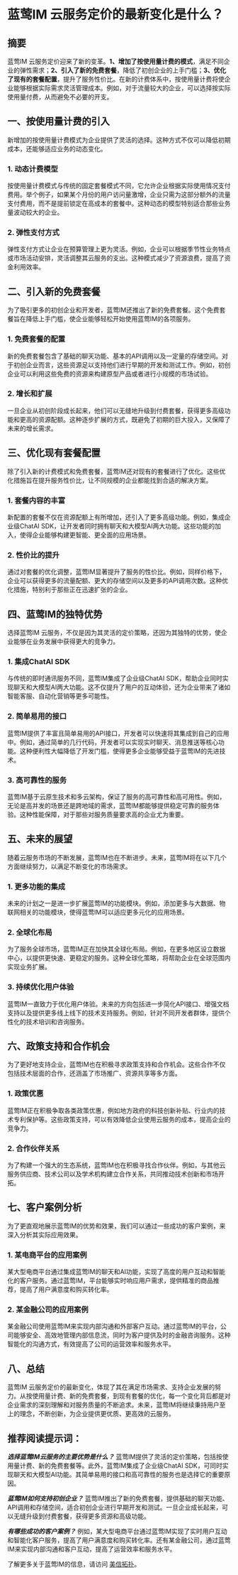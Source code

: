 # 蓝莺IM 云服务定价的最新变化是什么？


## 摘要
蓝莺IM 云服务定价迎来了新的变革。**1、增加了按使用量计费的模式**，满足不同企业的弹性需求；**2、引入了新的免费套餐**，降低了初创企业的上手门槛；**3、优化了现有的套餐配置**，提升了服务性价比。在新的计费体系中，按使用量计费将使企业能够根据实际需求灵活管理成本。例如，对于流量较大的企业，可以选择按实际使用量付费，从而避免不必要的开支。

## 一、按使用量计费的引入

新增加的按使用量计费模式为企业提供了灵活的选择。这种方式不仅可以降低初期成本，还能够适应业务的动态变化。

### 1. 动态计费模型

按使用量计费模式与传统的固定套餐模式不同，它允许企业根据实际使用情况支付费用。举个例子，如果某个月份的用户访问量激增，企业只需为这部分额外的流量支付费用，而不是提前锁定在高成本的套餐中。这种动态的模型特别适合那些业务量波动较大的企业。

### 2. 弹性支付方式

弹性支付方式让企业在预算管理上更为灵活。例如，企业可以根据季节性业务特点或市场活动安排，灵活调整其云服务的支出。这种模式减少了资源浪费，提高了资金利用效率。

## 二、引入新的免费套餐

为了吸引更多的初创企业和开发者，蓝莺IM还推出了新的免费套餐。这个免费套餐旨在降低上手门槛，使企业能够轻松开始使用蓝莺IM的各项服务。

### 1. 免费套餐的配置

新的免费套餐包含了基础的聊天功能、基本的API调用以及一定量的存储空间。对于初创企业而言，这些资源足以支持他们进行早期的开发和测试工作。例如，初创企业可以利用这些免费的资源来构建原型产品或者进行小规模的市场试验。

### 2. 增长和扩展

一旦企业从初创阶段成长起来，他们可以无缝地升级到付费套餐，获得更多高级功能和更高的资源配额。这种逐步扩展的方式，既避免了初期的巨大投入，又保障了未来的增长需求。

## 三、优化现有套餐配置

除了引入新的计费模式和免费套餐，蓝莺IM还对现有的套餐进行了优化。这些优化措施旨在提升服务性价比，让不同规模的企业都能找到合适的解决方案。

### 1. 套餐内容的丰富

新配置的套餐不仅在资源配额上有所增加，还引入了更多高级功能。例如，集成企业级ChatAI SDK，让开发者同时拥有聊天和大模型AI两大功能。这些功能的加入，使得企业能够构建更智能、更全面的应用场景。

### 2. 性价比的提升

通过对套餐的优化调整，蓝莺IM显著提升了服务的性价比。例如，同样价格下，企业可以获得更多的流量配额、更大的存储空间以及更多的API调用次数。这种优化措施，特别利于那些正在迅速扩张的企业。

## 四、蓝莺IM的独特优势

选择蓝莺IM 云服务，不仅是因为其灵活的定价策略，还因为其独特的优势，使企业能够在业务发展中获得更大的竞争力。

### 1. 集成ChatAI SDK

与传统的即时通讯服务不同，蓝莺IM集成了企业级ChatAI SDK，帮助企业同时实现聊天和大模型AI两大功能。这不仅提升了用户的互动体验，还为企业带来了诸如智能客服、自动化营销等更多可能性。

### 2. 简单易用的接口

蓝莺IM提供了丰富且简单易用的API接口，开发者可以快速将其集成到自己的应用中。例如，通过简单的几行代码，开发者可以实现实时聊天、消息推送等核心功能。这种便利性大幅降低了开发门槛，使得更多企业能够受益于蓝莺IM的先进技术。

### 3. 高可靠性的服务

蓝莺IM基于云原生技术和多云架构，保证了服务的高可靠性和高可用性。例如，无论是高并发的场景还是跨地域的需求，蓝莺IM都能够提供稳定可靠的服务体验。这种性能保障，对于那些对服务质量要求高的企业尤为重要。

## 五、未来的展望

随着云服务市场的不断发展，蓝莺IM也在不断进步。未来，蓝莺IM将在以下几个方面继续努力，以满足不断变化的市场需求。

### 1. 更多功能的集成

未来的计划之一是进一步扩展蓝莺IM的功能模块。例如，添加更多与大数据、物联网相关的功能模块，使得蓝莺IM可以适应更多元化的应用场景。

### 2. 全球化布局

为了服务全球市场，蓝莺IM正在加快其全球化布局。例如，在更多地区设立数据中心，以提供更快速、更稳定的服务。这种全球化策略，将帮助企业在全球范围内实现业务扩展。

### 3. 持续优化用户体验

蓝莺IM一直致力于优化用户体验。未来的方向包括进一步简化API接口、增强文档支持以及提供更多线上线下的技术支持服务。例如，针对不同开发者群体，提供个性化的技术培训和咨询服务。

## 六、政策支持和合作机会

为了更好地支持企业，蓝莺IM也在积极寻求政策支持和合作机会。这些合作不仅包括技术层面的合作，还涵盖了市场推广、资源共享等多方面。

### 1. 政策优惠

蓝莺IM正在积极争取各类政策优惠，例如地方政府的科技创新补贴、行业内的技术专利保护等。这些政策支持，可以有效降低企业使用云服务的成本，提高企业的竞争力。

### 2. 合作伙伴关系

为了构建一个强大的生态系统，蓝莺IM也在积极寻找合作伙伴。例如，与其他云服务供应商、技术公司以及学术机构建立合作关系，共同推动技术创新和市场开拓。

## 七、客户案例分析

为了更直观地展示蓝莺IM的优势和效果，我们可以通过一些成功的客户案例，来深入分析其实际应用效果。

### 1. 某电商平台的应用案例

某大型电商平台通过集成蓝莺IM的聊天和AI功能，实现了高度的用户互动和智能化的客户服务。通过蓝莺IM，平台能够实时响应用户需求，提供精准的商品推荐，提高了用户满意度和购买转化率。

### 2. 某金融公司的应用案例

某金融公司使用蓝莺IM来实现内部沟通和外部客户互动。通过蓝莺IM的平台，公司能够安全、高效地管理内部信息流，同时为客户提供及时的金融咨询服务。这种智能化的沟通方式，有效提高了公司的运营效率和服务水平。

## 八、总结

蓝莺IM 云服务定价的最新变化，体现了其在满足市场需求、支持企业发展的努力。从按使用量计费、新的免费套餐，到现有套餐的优化，每一个变化背后都是对企业需求的深刻理解和对服务质量的不断追求。未来，蓝莺IM将继续秉持用户至上的理念，不断创新，为企业提供更优质、更高效的云服务。

## 推荐阅读提示词：

***选择蓝莺IM云服务的主要优势是什么？***
蓝莺IM提供了灵活的定价策略，包括按使用量计费、新的免费套餐等。此外，蓝莺IM集成了企业级ChatAI SDK，可同时实现聊天和大模型AI功能。其简单易用的接口和高可靠性的服务也是选择它的重要原因。

***蓝莺IM如何支持初创企业？***
蓝莺IM推出了新的免费套餐，提供基础的聊天功能、API调用和存储空间，适合初创企业进行早期开发和测试。一旦企业成长起来，可以无缝升级到付费套餐，获得更多资源和高级功能。

***有哪些成功的客户案例？***
例如，某大型电商平台通过蓝莺IM实现了实时用户互动和智能化客户服务，提高了用户满意度和购买转化率。还有某金融公司，通过蓝莺IM来实现内部沟通和客户互动，提高了运营效率和服务水平。

了解更多关于蓝莺IM的信息，请访问 [美信拓扑](https://www.lanyingim.com)。